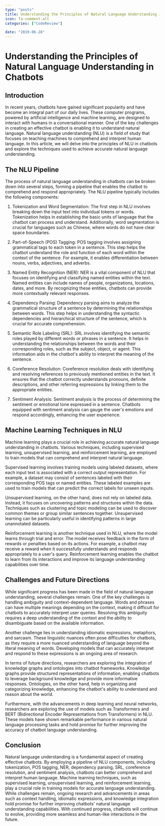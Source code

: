 ```yaml
---
type: "posts"
title: Understanding the Principles of Natural Language Understanding in Chatbots
icon: fa-comment-alt
categories: ["CodeReview"]

date: "2019-06-28"
---
```




# Understanding the Principles of Natural Language Understanding in Chatbots

## Introduction

In recent years, chatbots have gained significant popularity and have become an integral part of our daily lives. These computer programs, powered by artificial intelligence and machine learning, are designed to interact with humans in a conversational manner. One of the key challenges in creating an effective chatbot is enabling it to understand natural language. Natural language understanding (NLU) is a field of study that focuses on teaching machines to comprehend and interpret human language. In this article, we will delve into the principles of NLU in chatbots and explore the techniques used to achieve accurate natural language understanding.

## The NLU Pipeline

The process of natural language understanding in chatbots can be broken down into several steps, forming a pipeline that enables the chatbot to comprehend and respond appropriately. The NLU pipeline typically includes the following components:

1. Tokenization and Word Segmentation: The first step in NLU involves breaking down the input text into individual tokens or words. Tokenization helps in establishing the basic units of language that the chatbot can process and understand. Additionally, word segmentation is crucial for languages such as Chinese, where words do not have clear space boundaries.

2. Part-of-Speech (POS) Tagging: POS tagging involves assigning grammatical tags to each token in a sentence. This step helps the chatbot understand the role and function of each word within the context of the sentence. For example, it enables differentiation between nouns, verbs, adjectives, and adverbs.

3. Named Entity Recognition (NER): NER is a vital component of NLU that focuses on identifying and classifying named entities within the text. Named entities can include names of people, organizations, locations, dates, and more. By recognizing these entities, chatbots can provide more contextually relevant responses.

4. Dependency Parsing: Dependency parsing aims to analyze the grammatical structure of a sentence by determining the relationships between words. This step helps in understanding the syntactic dependencies and hierarchical structure of the sentence, which is crucial for accurate comprehension.

5. Semantic Role Labeling (SRL): SRL involves identifying the semantic roles played by different words or phrases in a sentence. It helps in understanding the relationships between the words and their corresponding roles, such as the subject, object, or agent. This information aids in the chatbot's ability to interpret the meaning of the sentence.

6. Coreference Resolution: Coreference resolution deals with identifying and resolving references to previously mentioned entities in the text. It ensures that the chatbot correctly understands pronouns, definite descriptions, and other referring expressions by linking them to the appropriate entities.

7. Sentiment Analysis: Sentiment analysis is the process of determining the sentiment or emotional tone expressed in a sentence. Chatbots equipped with sentiment analysis can gauge the user's emotions and respond accordingly, enhancing the user experience.

## Machine Learning Techniques in NLU

Machine learning plays a crucial role in achieving accurate natural language understanding in chatbots. Various techniques, including supervised learning, unsupervised learning, and reinforcement learning, are employed to train models that can comprehend and interpret natural language.

Supervised learning involves training models using labeled datasets, where each input text is associated with a correct output representation. For example, a dataset may consist of sentences labeled with their corresponding POS tags or named entities. These labeled examples are used to train models that can predict the correct labels for unseen inputs.

Unsupervised learning, on the other hand, does not rely on labeled data. Instead, it focuses on uncovering patterns and structures within the data. Techniques such as clustering and topic modeling can be used to discover common themes or group similar sentences together. Unsupervised learning can be particularly useful in identifying patterns in large unannotated datasets.

Reinforcement learning is another technique used in NLU, where the model learns through trial and error. The model receives feedback in the form of rewards or penalties based on its actions. For example, a chatbot may receive a reward when it successfully understands and responds appropriately to a user's query. Reinforcement learning enables the chatbot to learn from its interactions and improve its language understanding capabilities over time.

## Challenges and Future Directions

While significant progress has been made in the field of natural language understanding, several challenges remain. One of the key challenges is handling ambiguity and context-dependent language. Words and phrases can have multiple meanings depending on the context, making it difficult for chatbots to accurately interpret user queries. Resolving this ambiguity requires a deep understanding of the context and the ability to disambiguate based on the available information.

Another challenge lies in understanding idiomatic expressions, metaphors, and sarcasm. These linguistic nuances often pose difficulties for chatbots, as they require a more nuanced understanding of language beyond the literal meaning of words. Developing models that can accurately interpret and respond to these expressions is an ongoing area of research.

In terms of future directions, researchers are exploring the integration of knowledge graphs and ontologies into chatbot frameworks. Knowledge graphs provide structured representations of information, enabling chatbots to leverage background knowledge and provide more informative responses. Ontologies, on the other hand, help in organizing and categorizing knowledge, enhancing the chatbot's ability to understand and reason about the world.

Furthermore, with the advancements in deep learning and neural networks, researchers are exploring the use of models such as Transformers and BERT (Bidirectional Encoder Representations from Transformers) in NLU. These models have shown remarkable performance in various natural language processing tasks and hold promise for further improving the accuracy of chatbot language understanding.

## Conclusion

Natural language understanding is a fundamental aspect of creating effective chatbots. By employing a pipeline of NLU components, including tokenization, POS tagging, NER, dependency parsing, SRL, coreference resolution, and sentiment analysis, chatbots can better comprehend and interpret human language. Machine learning techniques, such as supervised learning, unsupervised learning, and reinforcement learning, play a crucial role in training models for accurate language understanding. While challenges remain, ongoing research and advancements in areas such as context handling, idiomatic expressions, and knowledge integration hold promise for further improving chatbots' natural language understanding capabilities. With continued progress, chatbots will continue to evolve, providing more seamless and human-like interactions in the future.